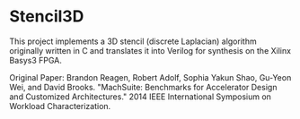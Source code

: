 # Stencil3D
This project implements a 3D stencil (discrete Laplacian) algorithm originally written in C and translates it into Verilog for synthesis on the Xilinx Basys3 FPGA.


Original Paper:
Brandon Reagen, Robert Adolf, Sophia Yakun Shao, Gu-Yeon Wei, and David Brooks. "MachSuite: Benchmarks for Accelerator Design and Customized Architectures." 2014 IEEE International Symposium on Workload Characterization.
